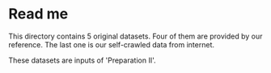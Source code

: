 # Read me

This directory contains 5 original datasets. Four of them are provided by our reference. The last one is our self-crawled data from internet. 

These datasets are inputs of 'Preparation II'.
